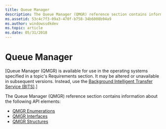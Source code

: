 ```yaml
---
title: Queue Manager
description: The Queue Manager (QMGR) reference section contains information about the following API elements.
ms.assetid: 53c4c7f3-09a3-470f-b758-34b6008b94a9
ms.author: windowssdkdev
ms.topic: article
ms.date: 05/31/2018
---
```


# Queue Manager

\[Queue Manager (QMGR) is available for use in the operating systems specified in a topic's Requirements section. It may be altered or unavailable in subsequent versions. Instead, use the [Background Intelligent Transfer Service (BITS)](background-intelligent-transfer-service-portal.md).\]

The Queue Manager (QMGR) reference section contains information about the following API elements:

-   [QMGR Enumerations](qmgr-enumerations.md)
-   [QMGR Interfaces](qmgr-interfaces.md)
-   [QMGR Structures](qmgr-structures.md)

 

 




